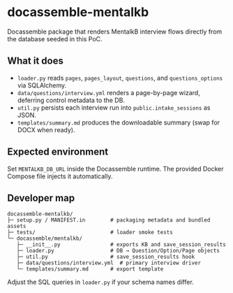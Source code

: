 ﻿# docassemble-mentalkb

Docassemble package that renders MentalkB interview flows directly from the database seeded in this PoC.

## What it does

- `loader.py` reads `pages`, `pages_layout`, `questions`, and `questions_options` via SQLAlchemy.
- `data/questions/interview.yml` renders a page-by-page wizard, deferring control metadata to the DB.
- `util.py` persists each interview run into `public.intake_sessions` as JSON.
- `templates/summary.md` produces the downloadable summary (swap for DOCX when ready).

## Expected environment

Set `MENTALKB_DB_URL` inside the Docassemble runtime. The provided Docker Compose file injects it automatically.

## Developer map

```
docassemble-mentalkb/
├─ setup.py / MANIFEST.in        # packaging metadata and bundled assets
├─ tests/                        # loader smoke tests
└─ docassemble/mentalkb/
   ├─ __init__.py                # exports KB and save_session_results
   ├─ loader.py                  # DB → Question/Option/Page objects
   ├─ util.py                    # save_session_results hook
   ├─ data/questions/interview.yml  # primary interview driver
   └─ templates/summary.md       # export template
```

Adjust the SQL queries in `loader.py` if your schema names differ.
